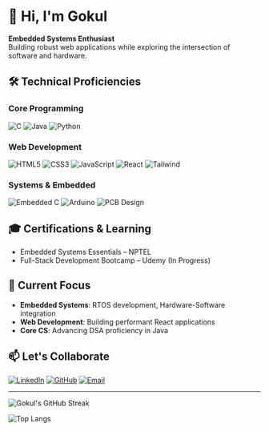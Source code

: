# 👋 Hi, I'm Gokul 

**Embedded Systems Enthusiast**  
Building robust web applications while exploring the intersection of software and hardware.

## 🛠️ Technical Proficiencies

### **Core Programming**
<div align="left">
  <img alt="C" src="https://img.shields.io/badge/C-00599C?style=for-the-badge&logo=c&logoColor=white"/>
  <img alt="Java" src="https://img.shields.io/badge/Java-ED8B00?style=for-the-badge&logo=java&logoColor=white"/>
  <img alt="Python" src="https://img.shields.io/badge/Python-3670A0?style=for-the-badge&logo=python&logoColor=white"/>
</div>

### **Web Development**
<div align="left">
  <img alt="HTML5" src="https://img.shields.io/badge/HTML5-E34F26?style=for-the-badge&logo=html5&logoColor=white"/>
  <img alt="CSS3" src="https://img.shields.io/badge/CSS3-1572B6?style=for-the-badge&logo=css3&logoColor=white"/>
  <img alt="JavaScript" src="https://img.shields.io/badge/JavaScript-F7DF1E?style=for-the-badge&logo=javascript&logoColor=black"/>
  <img alt="React" src="https://img.shields.io/badge/React-20232A?style=for-the-badge&logo=react&logoColor=61DAFB"/>
  <img alt="Tailwind" src="https://img.shields.io/badge/Tailwind_CSS-38B2AC?style=for-the-badge&logo=tailwind-css&logoColor=white"/>
</div>

### **Systems & Embedded**
<div align="left">
  <img alt="Embedded C" src="https://img.shields.io/badge/Embedded_C-00599C?style=for-the-badge&logo=c&logoColor=white"/>
  <img alt="Arduino" src="https://img.shields.io/badge/Arduino-00979D?style=for-the-badge&logo=arduino&logoColor=white"/>
  <img alt="PCB Design" src="https://img.shields.io/badge/PCB_Design-10B981?style=for-the-badge&logo=circuit-diagram&logoColor=white"/>
</div>
 
## 🎓 Certifications & Learning

- Embedded Systems Essentials – NPTEL
- Full-Stack Development Bootcamp – Udemy (In Progress)

## 🔭 Current Focus

- **Embedded Systems**: RTOS development, Hardware-Software integration
- **Web Development**: Building performant React applications
- **Core CS**: Advancing DSA proficiency in Java

## 📫 Let's Collaborate

[![LinkedIn](https://img.shields.io/badge/LinkedIn-Connect%20Professionally-blue?style=for-the-badge&logo=linkedin)](https://www.linkedin.com/in/gokulakannan-r-583b34281/)
[![GitHub](https://img.shields.io/badge/GitHub-View%20Projects-black?style=for-the-badge&logo=github)](https://github.com/gokul0880)
[![Email](https://img.shields.io/badge/Email-Contact%20Me-red?style=for-the-badge&logo=gmail)](mailto:gokul567gd@gmail.com)

---

![Gokul's GitHub Streak](https://streak-stats.demolab.com?user=gokul0880&theme=default)

![Top Langs](https://github-readme-stats.vercel.app/api/top-langs/?username=gokul0880&layout=compact&theme=default)
